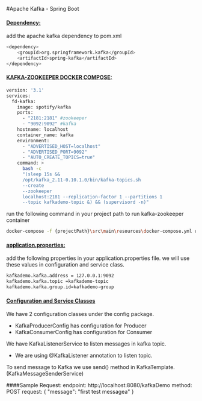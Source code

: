 
#Apache Kafka - Spring Boot 

#### <ins>Dependency:
add the apache kafka dependency to pom.xml

```sh
<dependency>
	<groupId>org.springframework.kafka</groupId>
	<artifactId>spring-kafka</artifactId>
</dependency>  
```


#### <ins> KAFKA-ZOOKEEPER DOCKER COMPOSE:

```sh
version: '3.1'
services:
  fd-kafka:
    image: spotify/kafka
    ports:
      - "2181:2181" #zookeeper
      - "9092:9092" #kafka
    hostname: localhost
    container_name: kafka
    environment:
      - "ADVERTISED_HOST=localhost"
      - "ADVERTISED_PORT=9092"
      - "AUTO_CREATE_TOPICS=true"
    command: >
      bash -c
      "(sleep 15s &&
      /opt/kafka_2.11-0.10.1.0/bin/kafka-topics.sh
      --create
      --zookeeper
      localhost:2181 --replication-factor 1 --partitions 1
      --topic kafkademo-topic &) && (supervisord -n)"
```


run the following command in your project path to run kafka-zookeeper container
```sh
docker-compose -f {projectPath}\src\main\resources\docker-compose.yml up -d
```

#### <ins>application.properties:
 add the following properties in your application.properties file.
 we will use these values in configuration and service class.
```sh
kafkademo.kafka.address = 127.0.0.1:9092
kafkademo.kafka.topic =kafkademo-topic
kafkademo.kafka.group.id=kafkademo-group
```

#### <ins>Configuration and Service Classes

We have 2 configuration classes under the config package.
- KafkaProducerConfig has configuration for Producer
- KafkaConsumerConfig has configuration for Consumer

We have KafkaListenerService to listen messages in kafka topic.
- We are using @KafkaListener annotation to listen topic. 

To send message to Kafka we use send() method in KafkaTemplate. (KafkaMessageSenderService)

####Sample Request:
endpoint: http://localhost:8080/kafkaDemo
method: POST
request: { "message": "first test messagea" }
